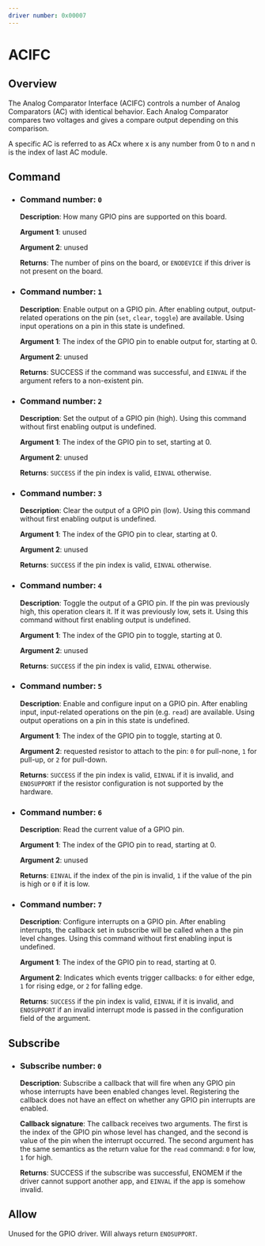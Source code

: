 ```yaml
---
driver number: 0x00007
---
```


# ACIFC

## Overview

The Analog Comparator Interface (ACIFC) controls a number of Analog Comparators (AC) with identical behavior. Each Analog Comparator compares two voltages and gives a compare output depending on this comparison.

A specific AC is referred to as ACx where x is any number from 0 to n and n is the index of last AC module. 

## Command

  * ### Command number: `0`

    **Description**: How many GPIO pins are supported on this board.

    **Argument 1**: unused

    **Argument 2**: unused

    **Returns**: The number of pins on the board, or `ENODEVICE` if this driver
    is not present on the board.


  * ### Command number: `1`

    **Description**: Enable output on a GPIO pin. After enabling output,
    output-related operations on the pin (`set`, `clear`, `toggle`) are
    available. Using input operations on a pin in this state is undefined.

    **Argument 1**: The index of the GPIO pin to enable output for, starting at
    0.

    **Argument 2**: unused

    **Returns**: SUCCESS if the command was successful, and `EINVAL` if the
    argument refers to a non-existent pin.

  * ### Command number: `2`

    **Description**: Set the output of a GPIO pin (high). Using this command
    without first enabling output is undefined.

    **Argument 1**: The index of the GPIO pin to set, starting at 0.

    **Argument 2**: unused

    **Returns**: `SUCCESS` if the pin index is valid, `EINVAL` otherwise.

  * ### Command number: `3`

    **Description**: Clear the output of a GPIO pin (low). Using this command
    without first enabling output is undefined.

    **Argument 1**: The index of the GPIO pin to clear, starting at 0.

    **Argument 2**: unused

    **Returns**: `SUCCESS` if the pin index is valid, `EINVAL` otherwise.

  * ### Command number: `4`

    **Description**: Toggle the output of a GPIO pin. If the pin was
    previously high, this operation clears it. If it was previously low, sets
    it. Using this command without first enabling output is undefined.

    **Argument 1**: The index of the GPIO pin to toggle, starting at 0.

    **Argument 2**: unused

    **Returns**: `SUCCESS` if the pin index is valid, `EINVAL` otherwise.

  * ### Command number: `5`

    **Description**: Enable and configure input on a GPIO pin. After enabling
    input, input-related operations on the pin (e.g. `read`) are available.
    Using output operations on a pin in this state is undefined.

    **Argument 1**: The index of the GPIO pin to toggle, starting at 0.

    **Argument 2**: requested resistor to attach to the pin: `0` for pull-none,
    `1` for pull-up, or `2` for pull-down.

    **Returns**: `SUCCESS` if the pin index is valid, `EINVAL` if it is
    invalid, and `ENOSUPPORT` if the resistor configuration is not supported by
    the hardware.

  * ### Command number: `6`

    **Description**: Read the current value of a GPIO pin.

    **Argument 1**: The index of the GPIO pin to read, starting at 0.

    **Argument 2**: unused

    **Returns**: `EINVAL` if the index of the pin is invalid, `1` if the value
    of the pin is high or `0` if it is low.

  * ### Command number: `7`

    **Description**: Configure interrupts on a GPIO pin.
    After enabling interrupts, the callback set in subscribe will be called
    when a the pin level changes.
    Using this command without first enabling input is undefined.

    **Argument 1**: The index of the GPIO pin to read, starting at 0.

    **Argument 2**: Indicates which events trigger callbacks: `0` for either
    edge, `1` for rising edge, or `2` for falling edge.

    **Returns**: `SUCCESS` if the pin index is valid, `EINVAL` if it is
    invalid, and `ENOSUPPORT` if an invalid interrupt mode is passed in the
    configuration field of the argument.

## Subscribe

  * ### Subscribe number: `0`

    **Description**: Subscribe a callback that will fire when any GPIO pin whose
    interrupts have been enabled changes level. Registering the callback does
    not have an effect on whether any GPIO pin interrupts are enabled.

    **Callback signature**: The callback receives two arguments. The first is
    the index of the GPIO pin whose level has changed, and the second is value
    of the pin when the interrupt occurred. The second argument has the same
    semantics as the return value for the `read` command: `0` for low, `1` for
    high.

    **Returns**: SUCCESS if the subscribe was successful, ENOMEM if the driver
    cannot support another app, and `EINVAL` if the app is somehow invalid.

## Allow

Unused for the GPIO driver. Will always return `ENOSUPPORT`.

